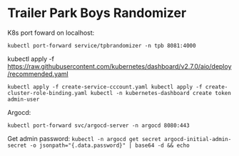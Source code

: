 # Trailer Park Boys Randomizer

K8s port foward on localhost:

`kubectl port-forward service/tpbrandomizer -n tpb 8081:4000`


kubectl apply -f https://raw.githubusercontent.com/kubernetes/dashboard/v2.7.0/aio/deploy/recommended.yaml

``
kubectl apply -f create-service-cccount.yaml
kubectl apply -f create-cluster-role-binding.yaml
kubectl -n kubernetes-dashboard create token admin-user
``

Argocd:

`kubectl port-forward svc/argocd-server -n argocd 8080:443`

Get admin password: `kubectl -n argocd get secret argocd-initial-admin-secret -o jsonpath="{.data.password}" | base64 -d && echo`






